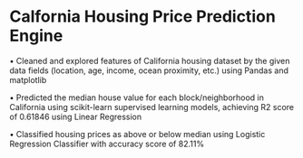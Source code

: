 # Calfornia Housing Price Prediction Engine

• Cleaned and explored features of California housing dataset by the given data fields (location, age, income, ocean proximity, etc.) using Pandas and matplotlib

• Predicted the median house value for each block/neighborhood in California using scikit-learn supervised learning models, achieving R2 score of 0.61846 using Linear Regression

• Classified housing prices as above or below median using Logistic Regression Classifier with accuracy score of 82.11%
